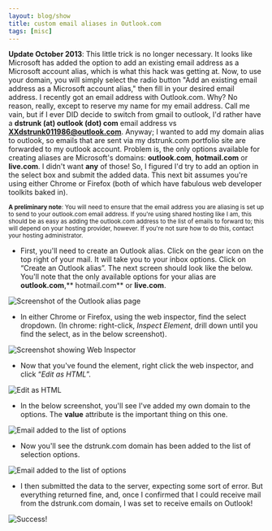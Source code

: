 ```yaml
---
layout: blog/show
title: custom email aliases in Outlook.com
tags: [misc]
---
```


**Update October 2013**: This little trick is no longer necessary. It looks like Microsoft has added the option to add an existing email address as a Microsoft account alias, which is what this hack was getting at. Now, to use your domain, you will simply select the radio button "Add an existing email address as a Microsoft account alias," then fill in your desired email address. I recently got an email address with Outlook.com. Why? No reason, really, except to reserve my name for my email address. Call me vain, but if I ever DID decide to switch from gmail to outlook, I'd rather have a **dstrunk (at) outlook (dot) com** email address vs **XXdstrunk011986@outlook.com**. Anyway; I wanted to add my domain alias to outlook, so emails that are sent via my dstrunk.com portfolio site are forwarded to my outlook account. Problem is, the only options available for creating aliases are Microsoft's domains: **outlook.com**, **hotmail.com** or **live.com**. I didn't want **any** of those! So, I figured I'd try to add an option in the select box and submit the added data. This next bit assumes you're using either Chrome or Firefox (both of which have fabulous web developer toolkits baked in).

<small>**A preliminary note**: You will need to ensure that the email address you are aliasing is set up to send to your outlook.com email address. If you're using shared hosting like I am, this should be as easy as adding the outlook.com address to the list of emails to forward to; this will depend on your hosting provider, however. If you're not sure how to do this, contact your hosting administrator.</small>

- First, you'll need to create an Outlook alias. Click on the gear icon on the top right of your mail. It will take you to your inbox options. Click on “Create an Outlook alias”. The next screen should look like the below. You'll note that the only available options for your alias are **outlook.com**,** hotmail.com** or **live.com**.

![Screenshot of the Outlook alias page](http://res.cloudinary.com/dstrunk/image/upload/v1414083578/Screen-Shot-2013-03-14-at-10_06_28_v7r7mq.png)

- In either Chrome or Firefox, using the web inspector, find the select dropdown. (In chrome: right-click, *Inspect Element*, drill down until you find the select, as in the below screenshot).

![Screenshot showing Web Inspector](http://res.cloudinary.com/dstrunk/image/upload/v1414083578/Screen-Shot-2013-03-14-at-10_09_51_vavxxx.png)

- Now that you've found the element, right click the web inspector, and click “*Edit as HTML*”.

![Edit as HTML](http://res.cloudinary.com/dstrunk/image/upload/v1414083577/Screen-Shot-2013-03-14-at-10_10_17_eu7kzz.png)

- In the below screenshot, you'll see I've added my own domain to the options. The **value** attribute is the important thing on this one.

![Email added to the list of options](http://res.cloudinary.com/dstrunk/image/upload/v1414083576/Screen-Shot-2013-03-14-at-10_10_38_t5mp6w.png)

- Now you'll see the dstrunk.com domain has been added to the list of selection options.

![Email added to the list of options](http://res.cloudinary.com/dstrunk/image/upload/v1414083576/Screen-Shot-2013-03-14-at-10_10_48_wmlqlx.png)

- I then submitted the data to the server, expecting some sort of error. But everything returned fine, and, once I confirmed that I could receive mail from the dstrunk.com domain, I was set to receive emails on Outlook!

![Success!](http://res.cloudinary.com/dstrunk/image/upload/v1414083575/Screen-Shot-2013-03-14-at-10_11_01_zbd5lk.png)

